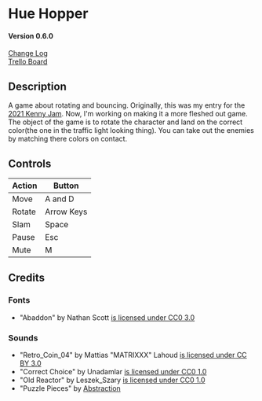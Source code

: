 # Hue Hopper
#### Version 0.6.0
[Change Log](https://github.com/sugarvoid/hue-hopper/blob/Current/CHANGELOG.md)\
[Trello Board](https://trello.com/b/aLnKhPKY/hue-hopper)

## Description
A game about rotating and bouncing. Originally, this was my entry for the [2021 Kenny Jam](https://sugarvoid.itch.io/huehopper-jam). Now, I'm working on making it a more fleshed out game. The object of the game is to rotate the character and land on the correct color(the one in the traffic light looking thing).  You can take out the enemies by matching there colors on contact. 

## Controls 

| Action   | Button      |
| ---------| ----------- |
| Move     | A and D     |
| Rotate   | Arrow Keys  |
| Slam     | Space       |
| Pause    | Esc         |
| Mute     | M           |


## Credits

### Fonts
- "Abaddon" by Nathan Scott [is licensed under CC0 3.0](https://creativecommons.org/licenses/by/3.0/)

### Sounds
- "Retro_Coin_04" by Mattias "MATRIXXX" Lahoud [is licensed under CC BY 3.0](https://creativecommons.org/licenses/by/3.0/)
- "Correct Choice" by Unadamlar [is licensed under CC0 1.0](https://creativecommons.org/publicdomain/zero/1.0/)
- "Old Reactor" by Leszek_Szary [is licensed under CC0 1.0](https://creativecommons.org/publicdomain/zero/1.0/)
- "Puzzle Pieces" by [Abstraction](http://www.abstractionmusic.com/)
